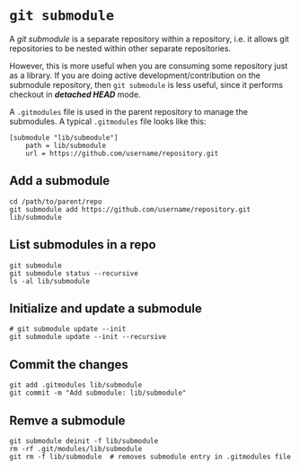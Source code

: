 # `git submodule`

A _git submodule_ is a separate repository within a repository, i.e. it allows git repositories
to be nested within other separate repositories.

However, this is more useful when you are consuming some repository just as a
library. If you are doing active development/contribution on the submodule repository,
then `git submodule` is less useful, since it performs checkout in _**detached HEAD**_ mode.

A `.gitmodules` file is used in the parent repository to manage the submodules.
A typical `.gitmodules` file looks like this:

```shell
[submodule "lib/submodule"]
    path = lib/submodule
    url = https://github.com/username/repository.git
```

## Add a submodule

```shell
cd /path/to/parent/repo
git submodule add https://github.com/username/repository.git lib/submodule
```

## List submodules in a repo

```shell
git submodule
git submodule status --recursive
ls -al lib/submodule
```

## Initialize and update a submodule

```shell
# git submodule update --init
git submodule update --init --recursive
```

## Commit the changes

```shell
git add .gitmodules lib/submodule
git commit -m "Add submodule: lib/submodule"
```

## Remve a submodule

```shell
git submodule deinit -f lib/submodule
rm -rf .git/modules/lib/submodule
git rm -f lib/submodule  # removes submodule entry in .gitmodules file
```
